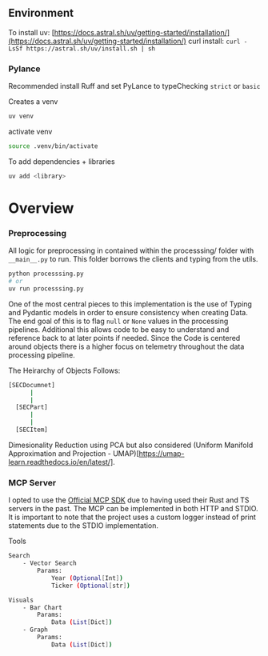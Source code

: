 
## Environment

To install uv: [https://docs.astral.sh/uv/getting-started/installation/](https://docs.astral.sh/uv/getting-started/installation/)
curl install: `curl -LsSf https://astral.sh/uv/install.sh | sh`

### Pylance
Recommended install Ruff and set PyLance to typeChecking `strict` or `basic`


Creates a venv
```bash
uv venv
```

activate venv
```bash 
source .venv/bin/activate
```

To add dependencies + libraries
```bash
uv add <library>
```

# Overview

### Preprocessing
All logic for preprocessing in contained within the processsing/ folder with `__main__.py` to run. This folder borrows the clients and typing from the utils.
```bash
python processsing.py 
# or
uv run processsing.py
```

One of the most central pieces to this implementation is the use of Typing and Pydantic models in order to ensure consistency when creating Data. The end goal of this is to flag `null` or `None` values in the processing pipelines. Additional this allows code to be easy to understand and reference back to at later points if needed. Since the Code is centered around objects there is a higher focus on telemetry throughout the data processing pipeline.

The Heirarchy of Objects Follows:
```bash
[SECDocumnet]
      |
      |
  [SECPart]
      |
      |
  [SECItem]
```

Dimesionality Reduction using PCA but also considered (Uniform Manifold Approximation and Projection - UMAP)[https://umap-learn.readthedocs.io/en/latest/].



### MCP Server
I opted to use the [Official MCP SDK](https://github.com/modelcontextprotocol/python-sdk) due to having used their Rust and TS servers in the past. The MCP can be implemented in both HTTP and STDIO. It is important to note that the project uses a custom logger instead of print statements due to the STDIO implementation.


Tools
```bash
Search
    - Vector Search
        Params: 
            Year (Optional[Int])
            Ticker (Optional[str])

Visuals
    - Bar Chart
        Params:
            Data (List[Dict]) 
    - Graph
        Params:
            Data (List[Dict]) 
```